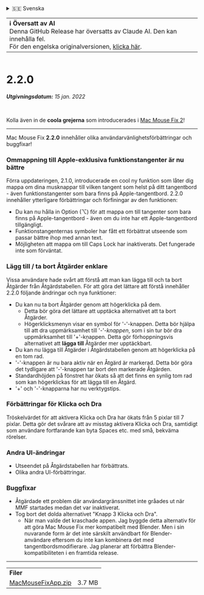 <details>
<summary>🇸🇪 Svenska</summary>

[🇬🇧 English (GitHub Release)](https://github.com/noah-nuebling/mac-mouse-fix/releases/tag/2.2.0)\
[🇦🇩 Català](https://redirect.macmousefix.com/?target=mmf-release&tag=2.2.0&locale=ca)\
[🇩🇪 Deutsch](https://redirect.macmousefix.com/?target=mmf-release&tag=2.2.0&locale=de)\
[🇪🇸 Español](https://redirect.macmousefix.com/?target=mmf-release&tag=2.2.0&locale=es)\
[🇫🇷 Français](https://redirect.macmousefix.com/?target=mmf-release&tag=2.2.0&locale=fr)\
[🇮🇩 Indonesia](https://redirect.macmousefix.com/?target=mmf-release&tag=2.2.0&locale=id)\
[🇮🇹 Italiano](https://redirect.macmousefix.com/?target=mmf-release&tag=2.2.0&locale=it)\
[🇭🇺 Magyar](https://redirect.macmousefix.com/?target=mmf-release&tag=2.2.0&locale=hu)\
[🇳🇱 Nederlands](https://redirect.macmousefix.com/?target=mmf-release&tag=2.2.0&locale=nl)\
[🇵🇱 Polski](https://redirect.macmousefix.com/?target=mmf-release&tag=2.2.0&locale=pl)\
[🇧🇷 Português (Brasil)](https://redirect.macmousefix.com/?target=mmf-release&tag=2.2.0&locale=pt-BR)\
[🇵🇹 Português (Portugal)](https://redirect.macmousefix.com/?target=mmf-release&tag=2.2.0&locale=pt-PT)\
[🇷🇴 Română](https://redirect.macmousefix.com/?target=mmf-release&tag=2.2.0&locale=ro)\
**🇸🇪 Svenska**\
[🇻🇳 Tiếng Việt](https://redirect.macmousefix.com/?target=mmf-release&tag=2.2.0&locale=vi)\
[🇹🇷 Türkçe](https://redirect.macmousefix.com/?target=mmf-release&tag=2.2.0&locale=tr)\
[🇨🇿 Čeština](https://redirect.macmousefix.com/?target=mmf-release&tag=2.2.0&locale=cs)\
[🇬🇷 Ελληνικά](https://redirect.macmousefix.com/?target=mmf-release&tag=2.2.0&locale=el)\
[🇷🇺 Русский](https://redirect.macmousefix.com/?target=mmf-release&tag=2.2.0&locale=ru)\
[🇺🇦 Українська](https://redirect.macmousefix.com/?target=mmf-release&tag=2.2.0&locale=uk)\
[🇮🇱 עברית](https://redirect.macmousefix.com/?target=mmf-release&tag=2.2.0&locale=he)\
[🇸🇦 العربية](https://redirect.macmousefix.com/?target=mmf-release&tag=2.2.0&locale=ar)\
[🇮🇳 हिन्दी](https://redirect.macmousefix.com/?target=mmf-release&tag=2.2.0&locale=hi)\
[🇹🇭 ไทย](https://redirect.macmousefix.com/?target=mmf-release&tag=2.2.0&locale=th)\
[🇨🇳 中文 (简体)](https://redirect.macmousefix.com/?target=mmf-release&tag=2.2.0&locale=zh-Hans)\
[🇨🇳 中文 (繁體)](https://redirect.macmousefix.com/?target=mmf-release&tag=2.2.0&locale=zh-Hant)\
[🇭🇰 中文（香港)](https://redirect.macmousefix.com/?target=mmf-release&tag=2.2.0&locale=zh-HK)\
[🇯🇵 日本語](https://redirect.macmousefix.com/?target=mmf-release&tag=2.2.0&locale=ja)\
[🇰🇷 한국어](https://redirect.macmousefix.com/?target=mmf-release&tag=2.2.0&locale=ko)\
[Help translate Mac Mouse Fix to different languages!](https://github.com/noah-nuebling/mac-mouse-fix/discussions/731)
</details>
<table align=><td>
<b>ℹ️ Översatt av AI</b><br>
Denna GitHub Release har översatts av Claude AI. Den kan innehålla fel.<br>
För den engelska originalversionen, <a href="https://github.com/noah-nuebling/mac-mouse-fix/releases/tag/2.2.0">klicka här</a>.
</td></table>

<table></table>

# 2.2.0
***Utgivningsdatum:** 15 jan. 2022*

<br>

Kolla även in de **coola grejerna** som introducerades i [Mac Mouse Fix 2](https://redirect.macmousefix.com/?target=mmf-release&tag=2.0.0&locale=sv)!

---

Mac Mouse Fix **2.2.0** innehåller olika användarvänlighetsförbättringar och buggfixar!

### Ommappning till Apple-exklusiva funktionstangenter är nu bättre

Förra uppdateringen, 2.1.0, introducerade en cool ny funktion som låter dig mappa om dina musknappar till vilken tangent som helst på ditt tangentbord - även funktionstangenter som bara finns på Apple-tangentbord. 2.2.0 innehåller ytterligare förbättringar och förfiningar av den funktionen:

- Du kan nu hålla in Option (⌥) för att mappa om till tangenter som bara finns på Apple-tangentbord - även om du inte har ett Apple-tangentbord tillgängligt.
- Funktionstangenternas symboler har fått ett förbättrat utseende som passar bättre ihop med annan text.
- Möjligheten att mappa om till Caps Lock har inaktiverats. Det fungerade inte som förväntat.

### Lägg till / ta bort Åtgärder enklare

Vissa användare hade svårt att förstå att man kan lägga till och ta bort Åtgärder från Åtgärdstabellen. För att göra det lättare att förstå innehåller 2.2.0 följande ändringar och nya funktioner:

- Du kan nu ta bort Åtgärder genom att högerklicka på dem.
  - Detta bör göra det lättare att upptäcka alternativet att ta bort Åtgärder.
  - Högerklicksmenyn visar en symbol för '-'-knappen. Detta bör hjälpa till att dra uppmärksamhet till '-'-_knappen_, som i sin tur bör dra uppmärksamhet till '+'-knappen. Detta gör förhoppningsvis alternativet att **lägga till** Åtgärder mer upptäckbart.
- Du kan nu lägga till Åtgärder i Åtgärdstabellen genom att högerklicka på en tom rad.
- '-'-knappen är nu bara aktiv när en Åtgärd är markerad. Detta bör göra det tydligare att '-'-knappen tar bort den markerade Åtgärden.
- Standardhöjden på fönstret har ökats så att det finns en synlig tom rad som kan högerklickas för att lägga till en Åtgärd.
- '+' och '-'-knapparna har nu verktygstips.

### Förbättringar för Klicka och Dra

Tröskelvärdet för att aktivera Klicka och Dra har ökats från 5 pixlar till 7 pixlar. Detta gör det svårare att av misstag aktivera Klicka och Dra, samtidigt som användare fortfarande kan byta Spaces etc. med små, bekväma rörelser.

### Andra UI-ändringar

- Utseendet på Åtgärdstabellen har förbättrats.
- Olika andra UI-förbättringar.

### Buggfixar

- Åtgärdade ett problem där användargränssnittet inte gråades ut när MMF startades medan det var inaktiverat.
- Tog bort det dolda alternativet "Knapp 3 Klicka och Dra".
  - När man valde det kraschade appen. Jag byggde detta alternativ för att göra Mac Mouse Fix mer kompatibelt med Blender. Men i sin nuvarande form är det inte särskilt användbart för Blender-användare eftersom du inte kan kombinera det med tangentbordsmodifierare. Jag planerar att förbättra Blender-kompatibiliteten i en framtida release.

---

<table align="start">
<tr>
    <td colspan=2>
        <b>Filer</b>
    </td>
</tr>
<tr>
    <td><a href="https://github.com/noah-nuebling/mac-mouse-fix/releases/download/2.2.0/MacMouseFixApp.zip">MacMouseFixApp.zip</a></td>
    <td>3.7 MB</td>
</tr>
</table>